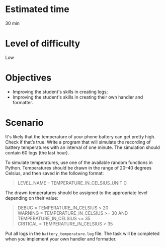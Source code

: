 # Estimated time
30 min

# Level of difficulty
Low

# Objectives
- Improving the student's skills in creating logs;
- Improving the student's skills in creating their own handler and formatter.

# Scenario
It's likely that the temperature of your phone battery can get pretty high. Check if that’s true. Write a program that will simulate the recording of battery temperatures with an interval of one minute. The simulation should contain 60 logs (the last hour).

To simulate temperatures, use one of the available random functions in Python. Temperatures should be drawn in the range of 
20–40 degrees Celsius, and then saved in the following format:

> LEVEL_NAME – TEMPERATURE_IN_CELSIUS_UNIT C

The drawn temperatures should be assigned to the appropriate level depending on their value:

> DEBUG = TEMPERATURE_IN_CELSIUS < 20<br>
> WARNING = TEMPERATURE_IN_CELSIUS >= 30 AND TEMPERATURE_IN_CELSIUS <= 35<br>
> CRITICAL = TEMPERATURE_IN_CELSIUS > 35<br>

Put all logs in the `battery_temperature.log` file. The task will be completed when you implement your own handler and formatter.
